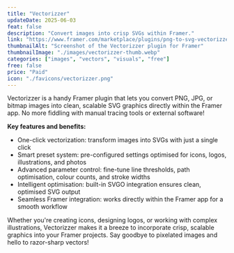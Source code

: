 ```yaml
---
title: "Vectorizzer"
updateDate: 2025-06-03
feat: false
description: "Convert images into crisp SVGs within Framer."
link: "https://www.framer.com/marketplace/plugins/png-to-svg-vectorizzer/?via=julesvcode"
thumbnailAlt: "Screenshot of the Vectorizzer plugin for Framer"
thumbnailImage: "./images/vectorizzer-thumb.webp"
categories: ["images", "vectors", "visuals", "free"]
free: false
price: "Paid"
icon: "./favicons/vectorizzer.png"
---
```


Vectorizzer is a handy Framer plugin that lets you convert PNG, JPG, or bitmap images into clean, scalable SVG graphics directly within the Framer app. No more fiddling with manual tracing tools or external software!

<b>Key features and benefits:</b>
- One-click vectorization: transform images into SVGs with just a single click
- Smart preset system: pre-configured settings optimised for icons, logos, illustrations, and photos
- Advanced parameter control: fine-tune line thresholds, path optimisation, colour counts, and stroke widths
- Intelligent optimisation: built-in SVGO integration ensures clean, optimised SVG output
- Seamless Framer integration: works directly within the Framer app for a smooth workflow

Whether you're creating icons, designing logos, or working with complex illustrations, Vectorizzer makes it a breeze to incorporate crisp, scalable graphics into your Framer projects. Say goodbye to pixelated images and hello to razor-sharp vectors!